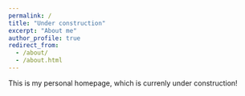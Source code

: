 ```yaml
---
permalink: /
title: "Under construction"
excerpt: "About me"
author_profile: true
redirect_from: 
  - /about/
  - /about.html
---
```


This is my personal homepage, which is currenly under construction!

